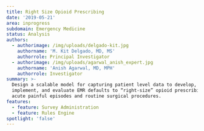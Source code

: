 ```yaml
---
title: Right Size Opioid Prescribing
date: '2019-05-21'
area: inprogress
subdomain: Emergency Medicine
status: Analysis
authors:
  - authorimage: /img/uploads/delgado-kit.jpg
    authorname: 'M. Kit Delgado, MD, MS'
    authorrole: Principal Investigator
  - authorimage: /img/uploads/agarwal_anish_expert.jpg
    authorname: 'Anish Agarwal, MD, MPH'
    authorrole: Investigator
summary: >-
  Design a scalable model for capturing patient level data to develop,
  implement, and evaluate EMR defaults to “right-size” opioid prescribing for
  acute painful episodes and routine surgical procedures.
features:
  - feature: Survey Administration
  - feature: Rules Engine
spotlight: 'false'
---
```


